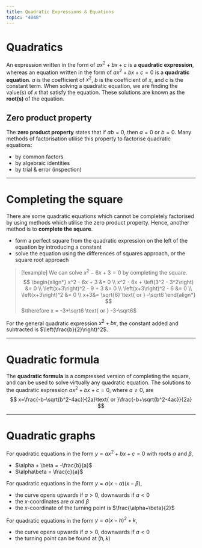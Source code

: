 ```yaml
---
title: Quadratic Expressions & Equations
topic: "4048"
---
```

# Quadratics
An expression written in the form of $ax^2 + bx +c$ is a **quadratic expression**, whereas an equation written in the form of $ax^2+bx+c =0$ is a **quadratic equation**.
$a$ is the coefficient of $x^2$, $b$ is the coefficient of $x$, and $c$ is the constant term.
When solving a quadratic equation, we are finding the value(s) of $x$ that satisfy the equation. These solutions are known as the **root(s)** of the equation.
## Zero product property
The **zero product property** states that if $ab = 0$, then $a = 0$ or $b = 0$.
Many methods of factorisation utilise this property to factorise quadratic equations:
- by common factors
- by algebraic identities
- by trial & error (inspection)

---
# Completing the square
There are some quadratic equations which cannot be completely factorised by using methods which utilise the zero product property.
Hence, another method is to **complete the square**.
- form a perfect square from the quadratic expression on the left of the equation by introducing a constant
- solve the equation using the differences of squares approach, or the square root approach

>[!example]
> We can solve $x^2 - 6x +3=0$ by completing the square.
>$$
>\begin{align*} x^2 - 6x + 3 &= 0 \\ x^2 - 6x + \left(3^2 - 3^2\right) &= 0 \\ \left(x+3\right)^2 - 9 + 3 &= 0 \\ \left(x+3\right)^2 - 6 &= 0 \\ \left(x+3\right)^2 &= 0 \\ x+3&= \sqrt{6} \text{ or } -\sqrt6 \end{align*}
>$$
>$\therefore x = -3+\sqrt6 \text{ or } -3-\sqrt6$

For the general quadratic expression $x^2+bx$, the constant added and subtracted is $\left(\frac{b}{2}\right)^2$.

---
# Quadratic formula
The **quadratic formula** is a compressed version of completing the square, and can be used to solve virtually any quadratic equation. 
The solutions to the quadratic expression $ax^2+bx+c=0$, where $a\neq0$, are
$$
x=\frac{-b-\sqrt{b^2-4ac}}{2a}\text{ or }\frac{-b+\sqrt{b^2-4ac}}{2a}
$$

---
# Quadratic graphs
For quadratic equations in the form $y = ax^2 + bx + c = 0$ with roots $\alpha$ and $\beta$,
- $\alpha + \beta = -\frac{b}{a}$
- $\alpha\beta = \frac{c}{a}$

For quadratic equations in the form $y = a(x-\alpha)(x-\beta)$,
- the curve opens upwards if $a>0$, downwards if $a<0$
- the $x$-coordinates are $\alpha$ and $\beta$
- the $x$-coordinate of the turning point is $\frac{\alpha+\beta}{2}$

For quadratic equations in the form $y = a\left(x-h\right)^2+k$,
- the curve opens upwards if $a>0$, downwards if $a<0$
- the turning point can be found at $\left(h, k\right)$